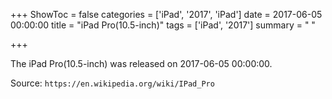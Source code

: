 +++
ShowToc = false
categories = ['iPad', '2017', 'iPad']
date = 2017-06-05 00:00:00
title = "iPad Pro(10.5-inch)"
tags = ['iPad', '2017']
summary = " "

+++

The iPad Pro(10.5-inch) was released on 2017-06-05 00:00:00.

Source: `https://en.wikipedia.org/wiki/IPad_Pro`


